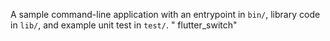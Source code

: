 A sample command-line application with an entrypoint in `bin/`, library code
in `lib/`, and example unit test in `test/`.
" flutter_switch" 
